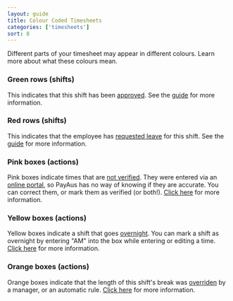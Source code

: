 ```yaml
---
layout: guide
title: Colour Coded Timesheets
categories: ['timesheets']
sort: 8
---
```


Different parts of your timesheet may appear in different colours. Learn more about what these colours mean.

### Green rows (shifts)

This indicates that this shift has been [approved](../approving-rejecting-deleting/). See the [guide](../approving-rejecting-deleting/) for more information.

### Red rows (shifts)

This indicates that the employee has [requested leave](../leave/) for this shift. See the [guide](../leave/) for more information.

### Pink boxes (actions)

Pink boxes indicate times that are [not verified](../../timesheets/verified-times/). They were entered via an [online portal](../../portals/employee/), so PayAus has no way of knowing if they are accurate. You can correct them, or mark them as verified (or both!). [Click here](../../timesheets/verified-times/) for more information.

### Yellow boxes (actions)

Yellow boxes indicate a shift that goes [overnight](../../timesheets/individual/#overnight). You can mark a shift as overnight by entering "AM" into the box while entering or editing a time. [Click here](../../timesheets/individual/#overnight) for more information.

### Orange boxes (actions)

Orange boxes indicate that the length of this shift's break was [overriden](../../timesheets/individual/#overriden) by a manager, or an automatic rule. [Click here](../../timesheets/individual/#overriden) for more information.